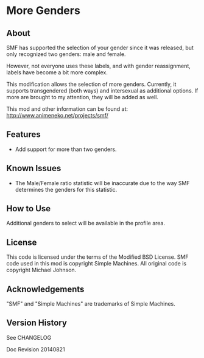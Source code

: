 More Genders
============

About
-----
SMF has supported the selection of your gender since it was released, but only
recognized two genders: male and female.

However, not everyone uses these labels, and with gender reassignment, labels
have become a bit more complex.

This modification allows the selection of more genders. Currently, it supports
transgendered (both ways) and intersexual as additional options. If more are
brought to my attention, they will be added as well.

This mod and other information can be found at:
http://www.animeneko.net/projects/smf/


Features
--------
 - Add support for more than two genders.


Known Issues
------------
 - The Male/Female ratio statistic will be inaccurate due to the way SMF
   determines the genders for this statistic.


How to Use
----------
Additional genders to select will be available in the profile area.


License
-------
This code is licensed under the terms of the Modified BSD License. SMF code
used in this mod is copyright Simple Machines. All original code is copyright
Michael Johnson.

Acknowledgements
----------------
"SMF" and "Simple Machines" are trademarks of Simple Machines.


Version History
---------------
See CHANGELOG


Doc Revision 20140821